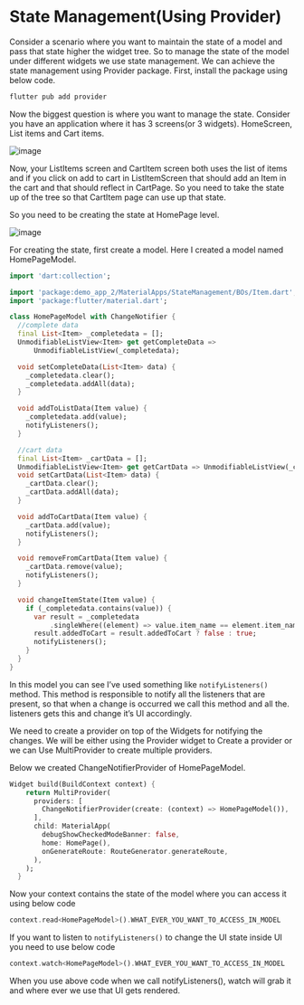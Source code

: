 # State Management(Using Provider)

Consider a scenario where you want to maintain the state of a model and pass that state higher the widget tree. So to manage the state of the model under different widgets we use state management. We can achieve the state management using Provider package. First, install the package using below code.

```bash
flutter pub add provider
```

Now the biggest question is where you want to manage the state. Consider you have an application where it has 3 screens(or 3 widgets). HomeScreen, List items and Cart items.

![image](https://user-images.githubusercontent.com/52970245/230428017-434e57d5-8263-4545-b733-1e6cd32b2717.png)

Now, your ListItems screen and CartItem screen both uses the list of items and if you click on add to cart in ListItemScreen that should add an Item in the cart and that should reflect in CartPage. So you need to take the state up of the tree so that CartItem page can use up that state.

So you need to be creating the state at HomePage level.

![image](https://user-images.githubusercontent.com/52970245/230428064-c5e5f5a6-deb4-4470-8d06-d3291c549aff.png)

For creating the state, first create a model. Here I created a model named HomePageModel.

```dart
import 'dart:collection';

import 'package:demo_app_2/MaterialApps/StateManagement/BOs/Item.dart';
import 'package:flutter/material.dart';

class HomePageModel with ChangeNotifier {
  //complete data
  final List<Item> _completedata = [];
  UnmodifiableListView<Item> get getCompleteData =>
      UnmodifiableListView(_completedata);

  void setCompleteData(List<Item> data) {
    _completedata.clear();
    _completedata.addAll(data);
  }

  void addToListData(Item value) {
    _completedata.add(value);
    notifyListeners();
  }

  //cart data
  final List<Item> _cartData = [];
  UnmodifiableListView<Item> get getCartData => UnmodifiableListView(_cartData);
  void setCartData(List<Item> data) {
    _cartData.clear();
    _cartData.addAll(data);
  }

  void addToCartData(Item value) {
    _cartData.add(value);
    notifyListeners();
  }

  void removeFromCartData(Item value) {
    _cartData.remove(value);
    notifyListeners();
  }

  void changeItemState(Item value) {
    if (_completedata.contains(value)) {
      var result = _completedata
          .singleWhere((element) => value.item_name == element.item_name);
      result.addedToCart = result.addedToCart ? false : true;
      notifyListeners();
    }
  }
}
```

In this model you can see I’ve used something like `notifyListeners()` method. This method is responsible to notify all the listeners that are present, so that when a change is occurred we call this method and all the. listeners gets this and change it’s UI accordingly.

We need to create a provider on top of the Widgets for notifying the changes. We will be either using the Provider widget to Create a provider or we can Use MultiProvider to create multiple providers.

Below we created ChangeNotifierProvider of HomePageModel.

```dart
Widget build(BuildContext context) {
    return MultiProvider(
      providers: [
        ChangeNotifierProvider(create: (context) => HomePageModel()),
      ],
      child: MaterialApp(
        debugShowCheckedModeBanner: false,
        home: HomePage(),
        onGenerateRoute: RouteGenerator.generateRoute,
      ),
    );
  }
```

Now your context contains the state of the model where you can access it using below code

```dart
context.read<HomePageModel>().WHAT_EVER_YOU_WANT_TO_ACCESS_IN_MODEL
```

If you want to listen to `notifyListeners()` to change the UI state inside UI you need to use below code

```dart
context.watch<HomePageModel>().WHAT_EVER_YOU_WANT_TO_ACCESS_IN_MODEL
```

When you use above code when we call notifyListeners(), watch will grab it and where ever we use that UI gets rendered.
